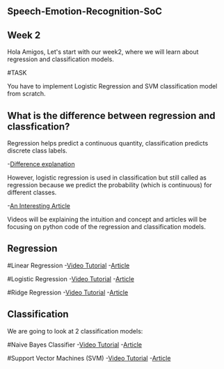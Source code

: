 ## Speech-Emotion-Recognition-SoC
## Week 2

Hola Amigos, Let's start with our week2, where we will learn about regression and classification models.

#TASK 

 You have to implement Logistic Regression and SVM classification model from scratch.

## What is the difference between regression and classfication?
Regression helps predict a continuous quantity, classification predicts discrete class labels.

-[Difference explanation](https://www.javatpoint.com/regression-vs-classification-in-machine-learning)

However, logistic regression is used in classification but still called as regression because we predict the probability (which is continuous) for different classes.

-[An Interesting Article](https://ashish-mehta.medium.com/why-is-logistic-regression-called-regression-if-it-is-a-classification-algorithm-9c2a166e7b74)

Videos will be explaining the intuition and concept and articles will be focusing on python code of the regression and classification models.

## Regression
#Linear Regression
-[Video Tutorial](https://youtu.be/7ArmBVF2dCs?si=A9VVZMGBa51alAIJ)
-[Article](https://www.geeksforgeeks.org/linear-regression-implementation-from-scratch-using-python/)

#Logistic Regression
-[Video Tutorial](https://youtu.be/yIYKR4sgzI8?si=h-myOtJxpLLIoXB-)
-[Article](https://www.geeksforgeeks.org/implementation-of-logistic-regression-from-scratch-using-python/)

#Ridge Regression
-[Video Tutorial](https://youtu.be/Q81RR3yKn30?si=PSsC-qxrluSk_eLp)
-[Article](https://www.geeksforgeeks.org/implementation-of-ridge-regression-from-scratch-using-python/)

## Classification
We are going to look at 2 classification models:

#Naive Bayes Classifier
-[Video Tutorial](https://youtu.be/O2L2Uv9pdDA?si=gIi_vdJOZmGimaJ-)
-[Article](https://www.geeksforgeeks.org/naive-bayes-classifiers/)

#Support Vector Machines (SVM)
-[Video Tutorial](https://youtu.be/ny1iZ5A8ilA?si=3wjFV4-fxQjY5mVT)
-[Article](https://medium.com/@gallettilance/support-vector-machines-16241417ee6d)
